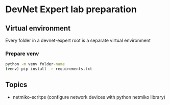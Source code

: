 # DevNet Expert lab preparation

## Virtual environment

Every folder in a devnet-expert root is a separate virtual environment

### Prepare venv

```cmd
python -m venv folder-name
(venv) pip install -r requirements.txt
```

## Topics

- netmiko-scritps (configure network devices with python netmiko library)